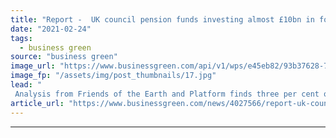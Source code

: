 ```yaml
---
title: "Report -  UK council pension funds investing almost £10bn in fossil fuels"
date: "2021-02-24"
tags: 
  - business green
source: "business green"
image_url: "https://www.businessgreen.com/api/v1/wps/e45eb82/93b37628-74a9-4f2c-b09a-f82997404927/10/manchester-web-185x114.jpg"
image_fp: "/assets/img/post_thumbnails/17.jpg"
lead: "
 Analysis from Friends of the Earth and Platform finds three per cent of the total value of the Local Government Pension Scheme is invested in coal, oil and gas  ..."
article_url: "https://www.businessgreen.com/news/4027566/report-uk-council-pension-funds-investing-gbp10bn-fossil-fuels"
---
```


---
